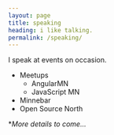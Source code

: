 ```yaml
---
layout: page
title: speaking
heading: i like talking.
permalink: /speaking/
---
```


I speak at events on occasion.

- Meetups
  - AngularMN
  - JavaScript MN
- Minnebar
- Open Source North

**More details to come...*
